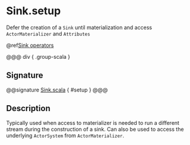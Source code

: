 # Sink.setup

Defer the creation of a `Sink` until materialization and access `ActorMaterializer` and `Attributes`

@ref[Sink operators](../index.md#sink-operators)

@@@ div { .group-scala }

## Signature

@@signature [Sink.scala](/akka-stream/src/main/scala/akka/stream/scaladsl/Sink.scala) { #setup }
@@@

## Description

Typically used when access to materializer is needed to run a different stream during the construction of a sink.
Can also be used to access the underlying `ActorSystem` from `ActorMaterializer`.